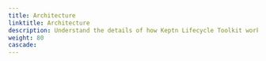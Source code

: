 ```yaml
---
title: Architecture
linktitle: Architecture
description: Understand the details of how Keptn Lifecycle Toolkit works
weight: 80
cascade:
---
```


